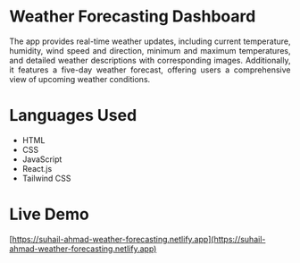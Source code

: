 # Weather Forecasting Dashboard

<div align="justify"> The app provides real-time weather updates, including current temperature, humidity, wind speed and direction, minimum and maximum temperatures, and detailed weather descriptions with corresponding images. Additionally, it features a five-day weather forecast, offering users a comprehensive view of upcoming weather conditions. <div>

# Languages Used

<ul>
  <li>HTML</li>
  <li>CSS</li>
  <li>JavaScript</li>
  <li>React.js</li>
  <li>Tailwind CSS</li>
</ul>

# Live Demo

[https://suhail-ahmad-weather-forecasting.netlify.app](https://suhail-ahmad-weather-forecasting.netlify.app)

